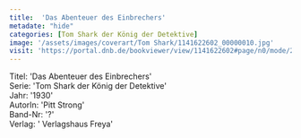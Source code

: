 ```yaml
---
title:  'Das Abenteuer des Einbrechers'
metadate: "hide"
categories: [Tom Shark der König der Detektive]
image: '/assets/images/coverart/Tom Shark/1141622602_00000010.jpg'
visit: 'https://portal.dnb.de/bookviewer/view/1141622602#page/n0/mode/2up'
---
```

Titel: 'Das Abenteuer des Einbrechers' <br>
Serie: 'Tom Shark der König der Detektive' <br>
Jahr: '1930' <br>
AutorIn: 'Pitt Strong' <br>
Band-Nr: '?' <br>
Verlag: ' Verlagshaus Freya'
